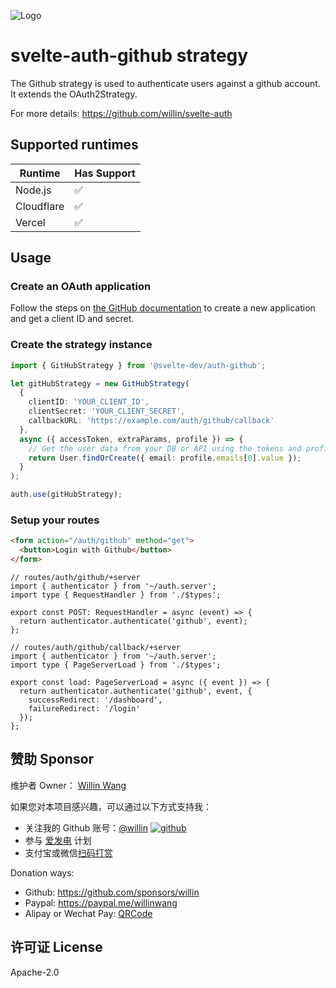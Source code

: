 ![Logo](https://repository-images.githubusercontent.com/726691357/f09bf6fc-3844-4584-8eee-6bfb425d8a38)

# svelte-auth-github strategy

The Github strategy is used to authenticate users against a github account. It extends the OAuth2Strategy.

For more details: <https://github.com/willin/svelte-auth>

## Supported runtimes

| Runtime    | Has Support |
| ---------- | ----------- |
| Node.js    | ✅          |
| Cloudflare | ✅          |
| Vercel     | ✅          |

## Usage

### Create an OAuth application

Follow the steps on [the GitHub documentation](https://docs.github.com/en/developers/apps/building-oauth-apps/creating-an-oauth-app) to create a new application and get a client ID and secret.

### Create the strategy instance

```ts
import { GitHubStrategy } from '@svelte-dev/auth-github';

let gitHubStrategy = new GitHubStrategy(
  {
    clientID: 'YOUR_CLIENT_ID',
    clientSecret: 'YOUR_CLIENT_SECRET',
    callbackURL: 'https://example.com/auth/github/callback'
  },
  async ({ accessToken, extraParams, profile }) => {
    // Get the user data from your DB or API using the tokens and profile
    return User.findOrCreate({ email: profile.emails[0].value });
  }
);

auth.use(gitHubStrategy);
```

### Setup your routes

```html
<form action="/auth/github" method="get">
  <button>Login with Github</button>
</form>
```

```tsx
// routes/auth/github/+server
import { authenticator } from '~/auth.server';
import type { RequestHandler } from './$types';

export const POST: RequestHandler = async (event) => {
  return authenticator.authenticate('github', event);
};
```

```tsx
// routes/auth/github/callback/+server
import { authenticator } from '~/auth.server';
import type { PageServerLoad } from './$types';

export const load: PageServerLoad = async ({ event }) => {
  return authenticator.authenticate('github', event, {
    successRedirect: '/dashboard',
    failureRedirect: '/login'
  });
};
```

## 赞助 Sponsor

维护者 Owner： [Willin Wang](https://willin.wang)

如果您对本项目感兴趣，可以通过以下方式支持我：

- 关注我的 Github 账号：[@willin](https://github.com/willin) [![github](https://img.shields.io/github/followers/willin.svg?style=social&label=Followers)](https://github.com/willin)
- 参与 [爱发电](https://afdian.net/@willin) 计划
- 支付宝或微信[扫码打赏](https://user-images.githubusercontent.com/1890238/89126156-0f3eeb80-d516-11ea-9046-5a3a5d59b86b.png)

Donation ways:

- Github: <https://github.com/sponsors/willin>
- Paypal: <https://paypal.me/willinwang>
- Alipay or Wechat Pay: [QRCode](https://user-images.githubusercontent.com/1890238/89126156-0f3eeb80-d516-11ea-9046-5a3a5d59b86b.png)

## 许可证 License

Apache-2.0
